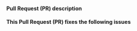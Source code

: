 <!--
Thank you for contributing to this project!

- This project has a Contributor Code of Conduct: https://voxpupuli.org/coc/
- Please check that here is no existing issue or PR that addresses your problem.
- Our vulnerabilities reporting process is at https://voxpupuli.org/security/

-->

#### Pull Request (PR) description
<!--
    Replace this comment with a description of your pull request.
-->

#### This Pull Request (PR) fixes the following issues
<!--
    Replace this comment with the list of issues or n/a.
    Use format:
    Fixes #123
    Fixes #124
-->
